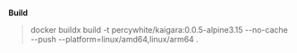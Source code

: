 **Build**

> docker buildx build -t percywhite/kaigara:0.0.5-alpine3.15 --no-cache --push --platform=linux/amd64,linux/arm64 .
